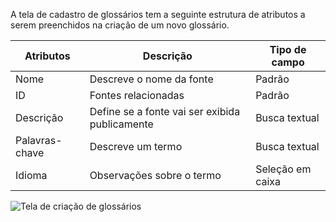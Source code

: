 A tela de cadastro de glossários tem a seguinte estrutura de atributos a serem preenchidos na criação de um novo glossário.

| Atributos            | Descrição                                      | Tipo de campo  |
|----------------------|------------------------------------------------|----------------|
| Nome                 | Descreve o nome da fonte                       | Padrão         |
| ID                   | Fontes relacionadas                            | Padrão           |
| Descrição            | Define se a fonte vai ser exibida publicamente | Busca textual    |
| Palavras-chave       | Descreve um termo                              | Busca textual    |
| Idioma               | Observações sobre o termo                      | Seleção em caixa |

![Tela de criação de glossários]()